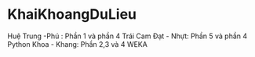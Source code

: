 # KhaiKhoangDuLieu
Huệ Trung -Phú : Phần 1 và phần 4 Trái Cam Đạt - Nhựt: Phần 5 và phần 4 Python Khoa - Khang: Phần 2,3 và 4 WEKA
